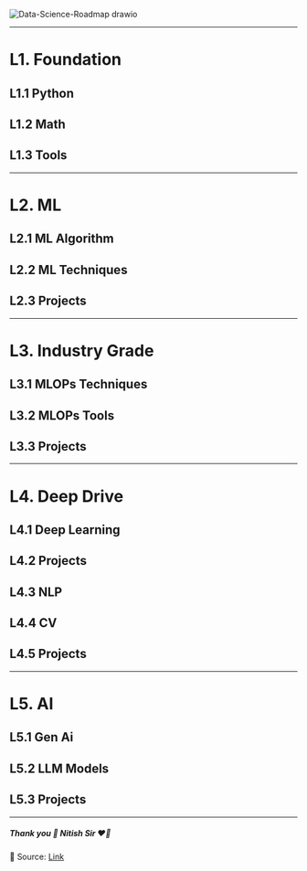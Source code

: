![Data-Science-Roadmap drawio](https://github.com/user-attachments/assets/7d809e0b-6728-4d99-9b99-2194d3aaa086)

---

# L1. Foundation
## L1.1 Python
## L1.2 Math
## L1.3 Tools

---

# L2. ML
## L2.1 ML Algorithm
## L2.2 ML Techniques  
## L2.3 Projects


---

# L3. Industry Grade
## L3.1 MLOPs Techniques
## L3.2 MLOPs Tools
## L3.3 Projects

---

# L4. Deep Drive
## L4.1 Deep Learning
## L4.2 Projects
## L4.3 NLP
## L4.4 CV
## L4.5 Projects

---

# L5. AI
## L5.1 Gen Ai
## L5.2 LLM Models
## L5.3 Projects

---

##### Thank you 🙏 Nitish Sir ❤️‍🔥

📑 Source: [Link](https://youtu.be/CAlfPNOkweQ?si=ds74YiiCwedHXLzN)
